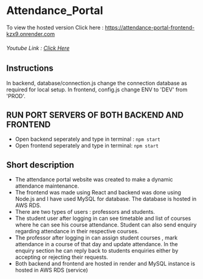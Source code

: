 # Attendance_Portal
To view the hosted version Click here : https://attendance-portal-frontend-kzx9.onrender.com

###### Youtube Link : [Click Here ](https://www.youtube.com/watch?v=S_P_fyYYrJI)

## Instructions 
In backend, database/connection.js change the connection database as required for local setup.
In frontend, config.js change ENV to 'DEV' from 'PROD'.

## RUN PORT SERVERS OF BOTH BACKEND AND FRONTEND
- Open backend seperately and type in terminal : ``` npm start ```
- Open frontend seperately and type in terminal: ``` npm start ```


## Short description
- The attendance portal website was created to make a dynamic attendance maintenance. <br>
- The frontend was made using React and backend was done using Node.js and I have used MySQL for database. The database is hosted in AWS RDS. <br>
- There are two types of users : professors and students. <br>
- The student user after logging in can see timetable and list of courses where he can see his course attendance. Student can also send enquiry regarding attendance in their respective courses.<br>
- The professor after logging in can assign student courses , mark attendance in a course of that day and update attendance. In the enquiry section he can reply back to students enquiries either by  accepting or rejecting their requests. <br>
- Both backend and frontend are hosted in render and MySQL instance is hosted in AWS RDS (service)


